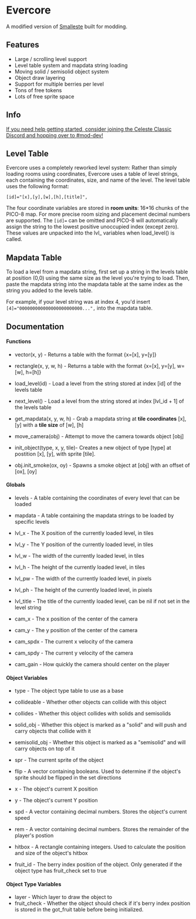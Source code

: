 # Evercore
A modified version of [Smalleste](https://github.com/CelesteClassic/smalleste) built for modding.

## Features

  * Large / scrolling level support
  * Level table system and mapdata string loading
  * Moving solid / semisolid object system
  * Object draw layering
  * Support for multiple berries per level
  * Tons of free tokens
  * Lots of free sprite space

## Info

  [If you need help getting started, consider joining the Celeste Classic Discord and hopping over to #mod-dev!](https://discord.com/invite/9Dm3NCS)

## Level Table

Evercore uses a completely reworked level system: Rather than simply loading rooms using coordinates, Evercore uses a table of level strings, each containing the coordinates, size, and name of the level.
The level table uses the following format:

`[id]="[x],[y],[w],[h],[title]",`

The four coordinate variables are stored in **room units**: 16\*16 chunks of the PICO-8 map. For more precise room sizing and placement decimal numbers are supported.
The `[id]=` can be omitted and PICO-8 will automatically assign the string to the lowest positive unoccupied index (except zero).
These values are unpacked into the lvl_ variables when load_level() is called.

## Mapdata Table

To load a level from a mapdata string, first set up a string in the levels table at position (0,0) using the same size as the level you're trying to load.
Then, paste the mapdata string into the mapdata table at the same index as the string you added to the levels table.

For example, if your level string was at index 4, you'd insert `[4]="000000000000000000000000...",` into the mapdata table.

## Documentation

#### Functions

  * vector(x, y) - Returns a table with the format {x=[x], y=[y]}
  * rectangle(x, y, w, h) - Returns a table with the format {x=[x], y=[y], w=[w], h=[h]}

  * load_level(id) - Load a level from the string stored at index [id] of the levels table
  * next_level() - Load a level from the string stored at index [lvl_id + 1] of the levels table
  
  * get_mapdata(x, y, w, h) - Grab a mapdata string at **tile coordinates** [x], [y] with a **tile size** of [w], [h]
  
  * move_camera(obj) - Attempt to move the camera towards object [obj]
  
  * init_object(type, x, y, tile)- Creates a new object of type [type] at postition [x], [y], with sprite [tile].
  * obj.init_smoke(ox, oy) - Spawns a smoke object at [obj] with an offset of [ox], [oy]
  
#### Globals

  * levels - A table containing the coordinates of every level that can be loaded
  * mapdata - A table containing the mapdata strings to be loaded by specific levels

  * lvl_x - The X position of the currently loaded level, in tiles
  * lvl_y - The Y position of the currently loaded level, in tiles
  * lvl_w - The width of the currently loaded level, in tiles
  * lvl_h - The height of the currently loaded level, in tiles
  
  * lvl_pw - The width of the currently loaded level, in pixels
  * lvl_ph - The height of the currently loaded level, in pixels
  
  * lvl_title - The title of the currently loaded level, can be nil if not set in the level string
  
  * cam_x - The x position of the center of the camera
  * cam_y - The y position of the center of the camera
  
  * cam_spdx - The current x velocity of the camera
  * cam_spdy - The current y velocity of the camera
  
  * cam_gain - How quickly the camera should center on the player
  
#### Object Variables

  * type - The object type table to use as a base
  
  * collideable - Whether other objects can collide with this object
  * collides - Whether this object collides with solids and semisolids
  * solid_obj - Whether this object is marked as a "solid" and will push and carry objects that collide with it
  * semisolid_obj - Whether this object is marked as a "semisolid" and will carry objects on top of it
  
  * spr - The current sprite of the object
  * flip - A vector containing booleans. Used to determine if the object's sprite should be flipped in the set directions
  
  * x - The object's current X position
  * y - The object's current Y position
  * spd - A vector containing decimal numbers. Stores the object's current speed
  * rem - A vector containing decimal numbers. Stores the remainder of the player's postion
  
  * hitbox - A rectangle containing integers. Used to calculate the position and size of the object's hitbox
  
  * fruit_id - The berry index position of the object. Only generated if the object type has fruit_check set to true
  
#### Object Type Variables

  * layer - Which layer to draw the object to
  * fruit_check - Whether the object should check if it's berry index position is stored in the got_fruit table before being initialized.